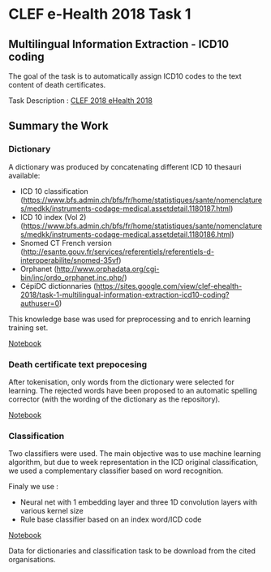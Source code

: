 # CLEF e-Health 2018 Task 1 
## Multilingual Information Extraction - ICD10 coding

The goal of the task is to automatically assign ICD10 codes to the text content of death certificates.

Task Description :  [CLEF 2018 eHealth 2018](https://sites.google.com/view/clef-ehealth-2018/task-1-multilingual-information-extraction-icd10-coding?authuser=0)

## Summary the Work

### Dictionary


A dictionary was produced by concatenating different ICD 10 thesauri available:
- ICD 10 classification (https://www.bfs.admin.ch/bfs/fr/home/statistiques/sante/nomenclatures/medkk/instruments-codage-medical.assetdetail.1180187.html)
- ICD 10 index (Vol 2) (https://www.bfs.admin.ch/bfs/fr/home/statistiques/sante/nomenclatures/medkk/instruments-codage-medical.assetdetail.1180186.html)
- Snomed CT French version (http://esante.gouv.fr/services/referentiels/referentiels-d-interoperabilite/snomed-35vf)
- Orphanet (http://www.orphadata.org/cgi-bin/inc/ordo_orphanet.inc.php/)
- CépiDC dictionnaries (https://sites.google.com/view/clef-ehealth-2018/task-1-multilingual-information-extraction-icd10-coding?authuser=0)

This knowledge base was used for preprocessing and to enrich learning training set.

[Notebook](https://github.com/RemiFlicoteauxMasterDS/Clef2018/blob/master/Dictionaries.ipynb)

### Death certificate text prepocesing
After tokenisation, only words from the dictionary were selected for learning. The rejected words have been proposed to an automatic spelling corrector (with the wording of the dictionary as the repository).

[Notebook](https://github.com/RemiFlicoteauxMasterDS/Clef2018/blob/master/Preprocessing%20clef%20texts.ipynb)

### Classification
Two classifiers were used. The main objective was to use machine learning algorithm, but due to week representation in the ICD original classification, we used a complementary classifier based on word recognition.

Finaly we use :
- Neural net with 1 embedding layer and three 1D convolution layers with various kernel size
- Rule base classifier based on an index word/ICD code

[Notebook](https://github.com/RemiFlicoteauxMasterDS/Clef2018/blob/master/Clef%202018%20-%20Conv1D%20network%20and%20word%20recognition.ipynb)

Data for dictionaries and classification task to be download from the cited organisations.
